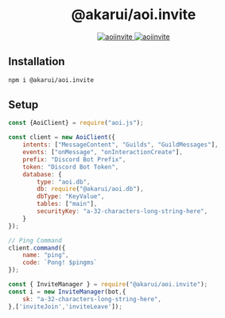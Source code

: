 <h1 align="center">@akarui/aoi.invite</h1>

<p align="center">
  <a href="https://www.npmjs.com/package/@akarui/aoi.invite">
    <img src="https://img.shields.io/npm/v/@akarui/aoi.invite?style=for-the-badge"  alt="aoiinvite"/>
  </a>
  <a href="https://www.npmjs.com/package/@akarui/aoi.invite">
    <img src="https://img.shields.io/npm/dt/@akarui/aoi.invite?style=for-the-badge"  alt="aoiinvite"/>
  </a>

## Installation

```sh
npm i @akarui/aoi.invite
```

## Setup

```js
const {AoiClient} = require("aoi.js");

const client = new AoiClient({
    intents: ["MessageContent", "Guilds", "GuildMessages"],
    events: ["onMessage", "onInteractionCreate"],
    prefix: "Discord Bot Prefix",
    token: "Discord Bot Token",
    database: {
        type: "aoi.db",
        db: require("@akarui/aoi.db"),
        dbType: "KeyValue",
        tables: ["main"],
        securityKey: "a-32-characters-long-string-here",
    }
});

// Ping Command
client.command({
    name: "ping",
    code: `Pong! $pingms`
});

const { InviteManager } = require("@akarui/aoi.invite");
const i = new InviteManager(bot,{
    sk: "a-32-characters-long-string-here",
},['inviteJoin','inviteLeave']);
```